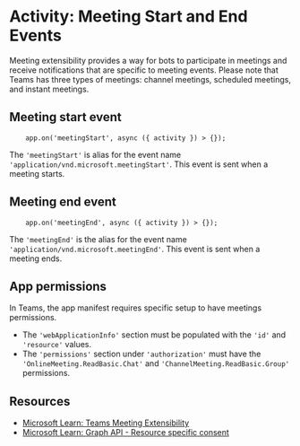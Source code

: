 # Activity: Meeting Start and End Events

Meeting extensibility provides a way for bots to participate in meetings and receive notifications that are specific to meeting events. Please note that Teams has three types of meetings: channel meetings, scheduled meetings, and instant meetings.

## Meeting start event

```
    app.on('meetingStart', async ({ activity }) > {});
```

The `'meetingStart'` is alias for the event name `'application/vnd.microsoft.meetingStart'`. This event is sent when a meeting starts.

## Meeting end event

```
    app.on('meetingEnd', async ({ activity }) > {});
```

The `'meetingEnd'` is the alias for the event name `'application/vnd.microsoft.meetingEnd'`. This event is sent when a meeting ends.

## App permissions

In Teams, the app manifest requires specific setup to have meetings permissions.

*   The `'webApplicationInfo'` section must be populated with the `'id'` and `'resource'` values.
*   The `'permissions'` section under `'authorization'` must have the `'OnlineMeeting.ReadBasic.Chat'` and `'ChannelMeeting.ReadBasic.Group'` permissions.

## Resources

*   [Microsoft Learn: Teams Meeting Extensibility](https://learn.microsoft.com/en-us/microsoftteams/platform/apps-in-teams-meetings/meeting-apps-apis#example-of-getting-meeting-start-or-end-events)
*   [Microsoft Learn: Graph API - Resource specific consent](https://learn.microsoft.com/en-us/microsoftteams/platform/graph-api/rsc/resource-specific-consent)